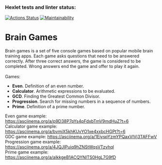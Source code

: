 
### Hexlet tests and linter status:
[![Actions Status](https://github.com/bazilval/java-project-61/workflows/hexlet-check/badge.svg)](https://github.com/bazilval/java-project-61/actions)
[![Maintainability](https://api.codeclimate.com/v1/badges/9f2f283f53a4ddd0a49e/maintainability)](https://codeclimate.com/github/bazilval/java-project-61/maintainability)

Brain Games
===
Brain games is a set of five console games based on popular mobile brain training apps. Each game asks questions that need to be answered correctly.
After three correct answers, the game is considered to be completed. Wrong answers end the game and offer to play it again. \
\
Games:
+ **Even**. Definition of an even number.
+ **Calculator**. Arithmetic expressions to be evaluated.
+ **GCD**. Finding the Greatest Common Divisor.
+ **Progression**. Search for missing numbers in a sequence of numbers.
+ **Prime**. Definition of a prime number.

Even game example: https://asciinema.org/a/p9D38P7pYs4pFdxbTmV9mdHuZ?t=6 \
Calculator game example: https://asciinema.org/a/bvmiX5khKUvYO1xe4xxbcHGPt?t=6 \
GDC game example: https://asciinema.org/a/1EiyspYzmYPQaxVlVj3TAFFwV \
Progression game example: https://asciinema.org/a/4JQJIPuiq9hZNStWqsVTzvhql \
Prime game example: https://asciinema.org/a/alkkgeB1ACQYNITS0HgL7G9fD
